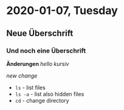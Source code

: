 # 2020-01-07, Tuesday 
## Neue Überschrift
### Und noch eine Überschrift

**Änderungen**
*hello kursiv*

*new change*


- `ls` - list files
- `ls -a` - list also hidden files
- `cd` - change directory
```

```